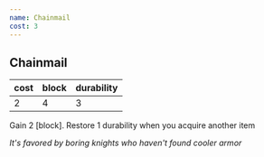 ```yaml
---
name: Chainmail
cost: 3
---
```

## Chainmail

 cost | block | durability
 --- | --- | ---
 2 | 4 | 3

Gain 2 [block]. Restore 1 durability when you acquire another item

*It's favored by boring knights who haven't found cooler armor*
